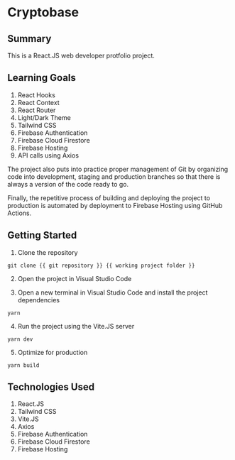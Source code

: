 # Cryptobase

## Summary

This is a React.JS web developer protfolio project.

## Learning Goals

1. React Hooks
1. React Context
1. React Router
1. Light/Dark Theme
1. Tailwind CSS
1. Firebase Authentication
1. Firebase Cloud Firestore
1. Firebase Hosting
1. API calls using Axios

The project also puts into practice proper management of Git by organizing code into development, staging and production branches so that there is always a version of the code ready to go.

Finally, the repetitive process of building and deploying the project to production is automated by deployment to Firebase Hosting using GitHub Actions.

## Getting Started

1. Clone the repository

```
git clone {{ git repository }} {{ working project folder }}
```

2. Open the project in Visual Studio Code

3. Open a new terminal in Visual Studio Code and install the project dependencies

```
yarn
```

4. Run the project using the Vite.JS server

```
yarn dev
```

5. Optimize for production

```
yarn build
```

## Technologies Used

1. React.JS
1. Tailwind CSS
1. Vite.JS
1. Axios
1. Firebase Authentication
1. Firebase Cloud Firestore
1. Firebase Hosting
